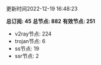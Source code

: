 更新时间2022-12-19 16:48:23

**总订阅: 45**
**总节点: 882**
**有效节点: 251**
- v2ray节点: 224
- trojan节点: 6
- ss节点: 19
- ssr节点: 2
